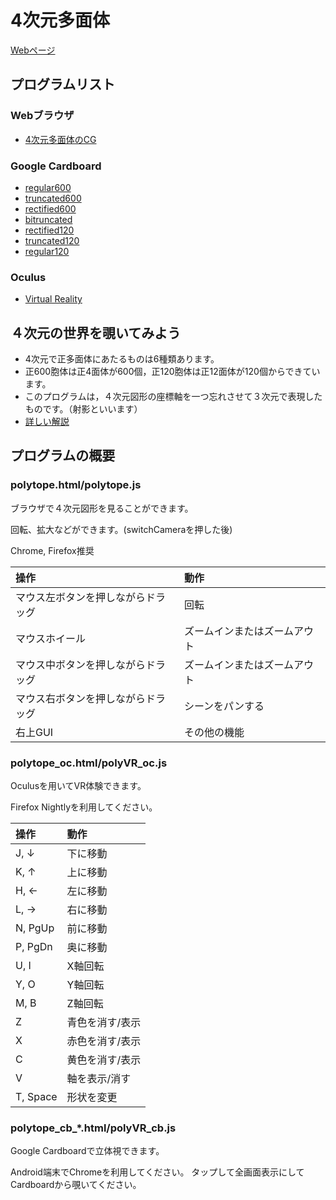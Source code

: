 # 4次元多面体

[Webページ](https://takash1.github.io/polytope/)

## プログラムリスト

### Webブラウザ
- [4次元多面体のCG](polytope.html)

### Google Cardboard
- [regular600](cardboard/polytope_cb_regular600.html)
- [truncated600](cardboard/polytope_cb_truncated600.html)
- [rectified600](cardboard/polytope_cb_rectified600.html)
- [bitruncated](cardboard/polytope_cb_bitruncated.html)
- [rectified120](cardboard/polytope_cb_rectified120.html)
- [truncated120](cardboard/polytope_cb_truncated120.html)
- [regular120](cardboard/polytope_cb_regular120.html)

### Oculus
- [Virtual Reality](oculus/polytope_oc.html)


## ４次元の世界を覗いてみよう

- 4次元で正多面体にあたるものは6種類あります。
- 正600胞体は正4面体が600個，正120胞体は正12面体が120個からできています。
- このプログラムは，４次元図形の座標軸を一つ忘れさせて３次元で表現したものです。（射影といいます）
- [詳しい解説](http://www.i.h.kyoto-u.ac.jp/~tsuiki/600cell/)

## プログラムの概要
### polytope.html/polytope.js
ブラウザで４次元図形を見ることができます。

回転、拡大などができます。(switchCameraを押した後)

Chrome, Firefox推奨

| 操作                         | 動作                  |
|:----------------------------|:----------------------|
|マウス左ボタンを押しながらドラッグ|回転                    |
|マウスホイール                 |ズームインまたはズームアウト|
|マウス中ボタンを押しながらドラッグ|ズームインまたはズームアウト|
|マウス右ボタンを押しながらドラッグ|シーンをパンする          |
|右上GUI                      |その他の機能　　　　　　　　|


### polytope_oc.html/polyVR_oc.js
Oculusを用いてVR体験できます。

Firefox Nightlyを利用してください。

| 操作      | 動作          |
|:---------|:--------------|
| J, ↓     | 下に移動       |
| K, ↑     | 上に移動       |
| H, ←     | 左に移動       |
| L, →     | 右に移動       |
| N, PgUp  | 前に移動       |
| P, PgDn  | 奥に移動       |
| U, I     | X軸回転       |
| Y, O     | Y軸回転       |
| M, B     | Z軸回転       |
| Z        | 青色を消す/表示 |
| X        | 赤色を消す/表示 |
| C        | 黄色を消す/表示 |
| V        | 軸を表示/消す  |
| T, Space | 形状を変更     |

### polytope\_cb\_*.html/polyVR_cb.js
Google Cardboardで立体視できます。

Android端末でChromeを利用してください。
タップして全画面表示にしてCardboardから覗いてください。
